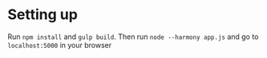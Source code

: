 # Setting up
Run `npm install` and `gulp build`. Then run `node --harmony app.js` and go to `localhost:5000` in your browser